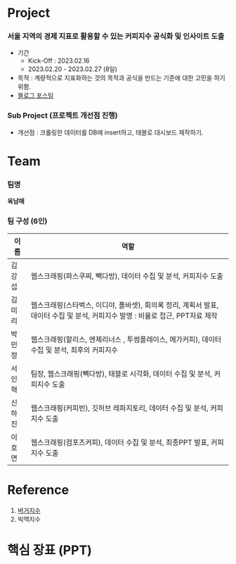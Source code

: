 # Project
### 서울 지역의 경제 지표로 활용할 수 있는 커피지수 공식화 및 인사이트 도출
* 기간
  * Kick-Off : 2023.02.16
  * 2023.02.20 - 2023.02.27 (8일)
* 목적 : 계량적으로 지표화하는 것의 목적과 공식을 만드는 기준에 대한 고민을 하기 위함.
* [블로그 포스팅](https://velog.io/@milkim0818/%ED%95%B5%EC%8B%AC-%EC%A7%80%ED%91%9C%EC%97%90-%EB%8C%80%ED%95%9C-%EA%B3%A0%EB%AF%BC)

### Sub Project (프로젝트 개선점 진행)
* 개선점 : 크롤링한 데이터를 DB에 insert하고, 태블로 대시보드 제작하기.

# Team
### 팀명
**육남매**
### 팀 구성 (6인)
| 이름 | 역할 |
| --- | --- |
| 김강섭 | 웹스크래핑(파스쿠찌, 빽다방), 데이터 수집 및 분석, 커피지수 도출 |
| 김미리 | 웹스크래핑(스타벅스, 이디야, 폴바셋), 회의록 정리, 계획서 발표, 데이터 수집 및 분석, 커피지수 발명 : 비율로 접근, PPT자료 제작 |
| 박민정 | 웹스크래핑(할리스, 엔제리너스 , 투썸플레이스, 메가커피), 데이터 수집 및 분석, 최후의 커피지수  |
| 서인혁 | 팀장, 웹스크래핑(빽다방), 태블로 시각화, 데이터 수집 및 분석, 커피지수 도출 |
| 신하진 | 웹스크래핑(커피빈), 깃허브 레파지토리, 데이터 수집 및 분석, 커피지수 도출 |
| 이호연 | 웹스크래핑(컴포즈커피), 데이터 수집 및 분석, 최종PPT 발표, 커피지수 도출 |

# Reference
1. [버거지수](https://blog.naver.com/idjoopal/221519294269)
2. 빅맥지수

# 핵심 장표 (PPT)
